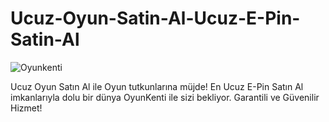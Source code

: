 # Ucuz-Oyun-Satin-Al-Ucuz-E-Pin-Satin-Al

![Oyunkenti](https://github.com/OyunKenti/Ucuz-Oyun-Satin-Al-Ucuz-E-Pin-Satin-Al/assets/169308181/c1ca482b-ea57-44aa-9131-83c190d7e675)

Ucuz Oyun Satın Al ile Oyun tutkunlarına müjde! En Ucuz E-Pin Satın Al imkanlarıyla dolu bir dünya OyunKenti ile sizi bekliyor. Garantili ve Güvenilir Hizmet!
